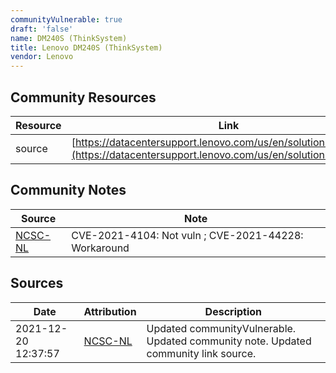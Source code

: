 ```yaml
---
communityVulnerable: true
draft: 'false'
name: DM240S (ThinkSystem)
title: Lenovo DM240S (ThinkSystem)
vendor: Lenovo
---
```



## Community Resources
| Resource | Link |
| --- | --- |
| source | [https://datacentersupport.lenovo.com/us/en/solutions/ht513178](https://datacentersupport.lenovo.com/us/en/solutions/ht513178) |

## Community Notes
| Source | Note |
| --- | --- |
| [NCSC-NL](https://github.com/NCSC-NL/log4shell/blob/main/software/README.md) | CVE-2021-4104: Not vuln ; CVE-2021-44228: Workaround </ul> |

## Sources
| Date | Attribution | Description |
| --- | --- | --- |
| 2021-12-20 12:37:57 | [NCSC-NL](https://github.com/NCSC-NL/log4shell/blob/main/software/README.md) | Updated communityVulnerable. Updated community note. Updated community link source.  |

